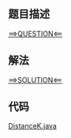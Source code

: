 ## 题目描述

[==>QUESTION<==](https://leetcode-cn.com/problems/all-nodes-distance-k-in-binary-tree/)

## 解法

[==>SOLUTION<==](https://leetcode-cn.com/problems/all-nodes-distance-k-in-binary-tree/solution/er-cha-shu-zhong-suo-you-ju-chi-wei-k-de-qbla/)

## 代码

[DistanceK.java](https://github.com/Marshal7cc/leetcode-java/blob/master/src/dfs/DistanceK.java)

